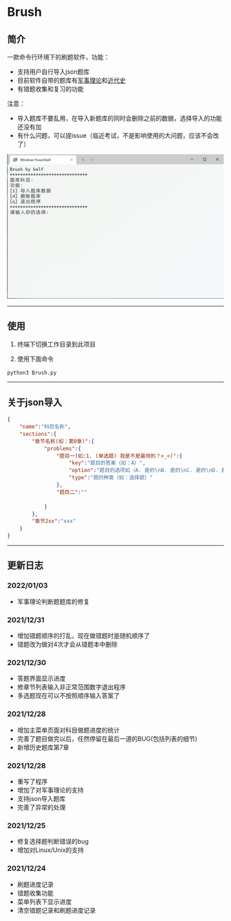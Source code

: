 # Brush

## 简介

一款命令行环境下的刷题软件，功能：

* 支持用户自行导入json题库
* 目前软件自带的题库有<u>军事理论</u>和<u>近代史</u>
* 有错题收集和复习的功能

注意：

* 导入题库不要乱用，在导入新题库的同时会删除之前的数据，选择导入的功能还没有加
* 有什么问题，可以提issue（临近考试，不是影响使用的大问题，应该不会改了）

![21.12.28](21.12.28.gif)

---


## 使用

1. 终端下切换工作目录到此项目

2. 使用下面命令

```bash
python3 Brush.py
```

---
## 关于json导入

```json
{
    "name":"科目名称",
    "sections":{
        "章节名称(如：第0章)":{
            "problems":{
                "题目一(如:1. (单选题) 我是不是最帅的？>_<)":{
                    "key":"题目的答案（如：A）",
                    "option":"题目的选项如（A. 是的\nB. 是的\nC. 是的\nD. 是的）",
                    "type":"题的种类（如：选择题）"
                },
                "题目二":""

            }
        },
        "章节2xx":"xxx"
    }
}
```

---
## 更新日志

### 2022/01/03

* 军事理论判断题题库的修复

### 2021/12/31

* 增加错题顺序的打乱，现在做错题时是随机顺序了
* 错题改为做对4次才会从错题本中删除

### 2021/12/30

* 答题界面显示进度
* 修章节列表输入非正常范围数字退出程序
* 多选题现在可以不按照顺序输入答案了

### 2021/12/28

* 增加主菜单页面对科目做题进度的统计
* 完善了题目做完以后，任然停留在最后一道的BUG(包括列表的细节)
* 新增历史题库第7章

### 2021/12/28

* 重写了程序
* 增加了对军事理论的支持
* 支持json导入题库
* 完善了异常的处理

### 2021/12/25

* 修复选择题判断错误的bug
* 增加对Linux/Unix的支持

### 2021/12/24

* 刷题进度记录
* 错题收集功能
* 菜单列表下显示进度
* 清空错题记录和刷题进度记录
